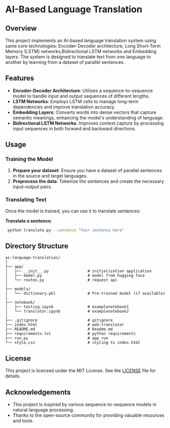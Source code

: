 # AI-Based Language Translation

## Overview

This project implements an AI-based language translation system using same core technologies: Encoder-Decoder architecture, Long Short-Term Memory (LSTM) networks,Bidirectional LSTM networks and Embedding layers. The system is designed to translate text from one language to another by learning from a dataset of parallel sentences.

## Features

- **Encoder-Decoder Architecture**: Utilizes a sequence-to-sequence model to handle input and output sequences of different lengths.
- **LSTM Networks**: Employs LSTM cells to manage long-term dependencies and improve translation accuracy.
- **Embedding Layers**: Converts words into dense vectors that capture semantic meanings, enhancing the model's understanding of language.
- **Bidirectional LSTM Networks**: Improves context capture by processing input sequences in both forward and backward directions.

## Usage

### Training the Model

1. **Prepare your dataset**: Ensure you have a dataset of parallel sentences in the source and target languages.
2. **Preprocess the data**: Tokenize the sentences and create the necessary input-output pairs.

### Translating Text

Once the model is trained, you can use it to translate sentences:

**Translate a sentence**:
  ```bash
   python translate.py --sentence "Your sentence here"
   ```

## Directory Structure

```
ai-language-translation/
│
├── app/
│   ├── __init__.py                 # initialization application
|   ├── model.py                    # model from hugging face
|   └── routes.py                   # request api 
│
├── models/
│   └── dictionary.pkl              # Pre-trained model (if available)
│
├── notebook/
│   ├── testing.ipynb               # examplenotebook1
│   └── translator.ipynb            # examplenotebook2
│
├── .gitignore                      # gitignore
├── index.html                      # web-translator
├── README.md                       # Readme.md
├── requirements.txt                # python requirements
├── run.py                          # app run
└── style.css                       # styling to index.html
```

## License

This project is licensed under the MIT License. See the [LICENSE](LICENSE) file for details.

## Acknowledgements

- This project is inspired by various sequence-to-sequence models in natural language processing.
- Thanks to the open-source community for providing valuable resources and tools.
